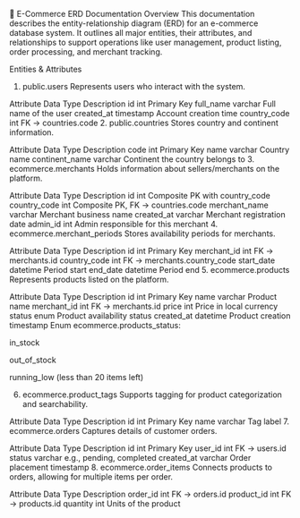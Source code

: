 📘 E-Commerce ERD Documentation
 Overview
This documentation describes the entity-relationship diagram (ERD) for an e-commerce database system. It outlines all major entities, their attributes, and relationships to support operations like user management, product listing, order processing, and merchant tracking.

 Entities & Attributes
1. public.users
Represents users who interact with the system.


Attribute	Data Type	Description
id	int	Primary Key
full_name	varchar	Full name of the user
created_at	timestamp	Account creation time
country_code	int	FK → countries.code
2. public.countries
Stores country and continent information.


Attribute	Data Type	Description
code	int	Primary Key
name	varchar	Country name
continent_name	varchar	Continent the country belongs to
3. ecommerce.merchants
Holds information about sellers/merchants on the platform.


Attribute	Data Type	Description
id	int	Composite PK with country_code
country_code	int	Composite PK, FK → countries.code
merchant_name	varchar	Merchant business name
created_at	varchar	Merchant registration date
admin_id	int	Admin responsible for this merchant
4. ecommerce.merchant_periods
Stores availability periods for merchants.


Attribute	Data Type	Description
id	int	Primary Key
merchant_id	int	FK → merchants.id
country_code	int	FK → merchants.country_code
start_date	datetime	Period start
end_date	datetime	Period end
5. ecommerce.products
Represents products listed on the platform.


Attribute	Data Type	Description
id	int	Primary Key
name	varchar	Product name
merchant_id	int	FK → merchants.id
price	int	Price in local currency
status	enum	Product availability status
created_at	datetime	Product creation timestamp
Enum ecommerce.products_status:

in_stock

out_of_stock

running_low (less than 20 items left)

6. ecommerce.product_tags
Supports tagging for product categorization and searchability.


Attribute	Data Type	Description
id	int	Primary Key
name	varchar	Tag label
7. ecommerce.orders
Captures details of customer orders.


Attribute	Data Type	Description
id	int	Primary Key
user_id	int	FK → users.id
status	varchar	e.g., pending, completed
created_at	varchar	Order placement timestamp
8. ecommerce.order_items
Connects products to orders, allowing for multiple items per order.


Attribute	Data Type	Description
order_id	int	FK → orders.id
product_id	int	FK → products.id
quantity	int	Units of the product
